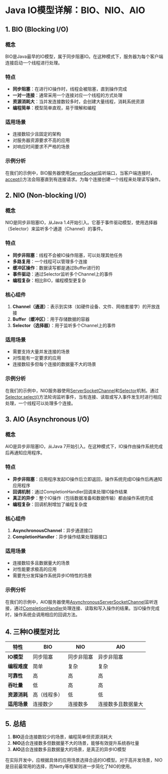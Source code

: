 # Java IO模型详解：BIO、NIO、AIO

## 1. BIO (Blocking I/O)

### 概念
BIO是Java最早的IO模型，属于同步阻塞IO。在这种模式下，服务器为每个客户端连接启动一个线程进行处理。

### 特点
- **同步阻塞**：在进行IO操作时，线程会被阻塞，直到操作完成
- **一对一连接**：通常采用一个连接对应一个线程的方式处理
- **资源消耗大**：当并发连接数较多时，会创建大量线程，消耗系统资源
- **编程简单**：模型简单直观，易于理解和编程

### 适用场景
- 连接数较少且固定的架构
- 对服务器资源要求不高的应用
- 对响应时间要求不严格的场景

### 示例分析
在我们的示例中，BIO服务器使用[ServerSocket](file:///D:/ACode/code_test/threadStudy/src/main/java/com/turnip/io_study/BioExample.java#L20-L20)监听端口，当客户端连接时，[accept()](file:///D:/ACode/code_test/threadStudy/src/main/java/com/turnip/io_study/BioExample.java#L38-L38)方法会阻塞直到有连接请求。为每个连接创建一个线程来处理读写操作。

## 2. NIO (Non-blocking I/O)

### 概念
NIO是同步非阻塞IO，从Java 1.4开始引入。它基于事件驱动模型，使用选择器（Selector）来监听多个通道（Channel）的事件。

### 特点
- **同步非阻塞**：线程不会被IO操作阻塞，可以处理其他任务
- **多路复用**：一个线程可以管理多个连接
- **缓冲区操作**：数据读写都是通过Buffer进行的
- **事件驱动**：通过Selector监听多个Channel上的事件
- **编程复杂**：相比BIO，编程模型更复杂

### 核心组件
1. **Channel（通道）**：表示到实体（如硬件设备、文件、网络套接字）的开放连接
2. **Buffer（缓冲区）**：用于存储数据的容器
3. **Selector（选择器）**：用于监听多个Channel上的事件

### 适用场景
- 需要支持大量并发连接的场景
- 对性能有一定要求的应用
- 连接数较多但每个连接的数据量不大的场景

### 示例分析
在我们的示例中，NIO服务器使用[ServerSocketChannel](file:///D:/ACode/code_test/threadStudy/src/main/java/com/turnip/io_study/NioExample.java#L22-L22)和[Selector](file:///D:/ACode/code_test/threadStudy/src/main/java/com/turnip/io_study/NioExample.java#L26-L26)机制。通过[Selector.select()](file:///D:/ACode/code_test/threadStudy/src/main/java/com/turnip/io_study/NioExample.java#L35-L35)方法轮询监听事件，当有连接、读取或写入事件发生时进行相应处理，一个线程可以处理多个连接。

## 3. AIO (Asynchronous I/O)

### 概念
AIO是异步非阻塞IO，从Java 7开始引入。在这种模式下，IO操作由操作系统完成后再通知应用程序。

### 特点
- **异步非阻塞**：应用程序发起IO操作后立即返回，操作系统完成IO操作后再通知应用程序
- **回调机制**：通过CompletionHandler回调来处理IO操作结果
- **真正的异步**：整个IO操作（包括数据准备和数据传输）都由操作系统完成
- **编程复杂**：回调机制增加了编程复杂度

### 核心组件
1. **AsynchronousChannel**：异步通道接口
2. **CompletionHandler**：异步操作结果处理器接口

### 适用场景
- 连接数较多且数据量大的场景
- 对性能要求极高的应用
- 需要充分发挥操作系统异步IO特性的场景

### 示例分析
在我们的示例中，AIO服务器使用[AsynchronousServerSocketChannel](file:///D:/ACode/code_test/threadStudy/src/main/java/com/turnip/io_study/AioExample.java#L21-L21)监听连接，通过[CompletionHandler](file:///D:/ACode/code_test/threadStudy/src/main/java/com/turnip/io_study/AioExample.java#L30-L47)处理连接、读取和写入操作的结果。当IO操作完成时，操作系统会调用相应的回调方法。

## 4. 三种IO模型对比

| 特性 | BIO | NIO | AIO |
|------|-----|-----|-----|
| **IO模型** | 同步阻塞 | 同步非阻塞 | 异步非阻塞 |
| **编程难度** | 简单 | 复杂 | 复杂 |
| **可靠性** | 高 | 高 | 高 |
| **吞吐量** | 低 | 高 | 高 |
| **资源消耗** | 高（线程多） | 低 | 低 |
| **适用场景** | 连接数少 | 连接数多 | 连接数多且数据量大 |

## 5. 总结

1. **BIO**适合连接数较少的场景，编程简单但资源消耗大
2. **NIO**适合连接数多但数据量不大的场景，能够有效提升系统吞吐量
3. **AIO**适合连接数多且数据量大的场景，是真正的异步IO模型

在实际开发中，应根据具体的应用场景选择合适的IO模型。对于高并发场景，NIO是目前最常用的选择，而Netty等框架则进一步简化了NIO的使用。